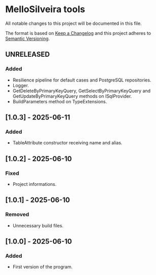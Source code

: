 # MelloSilveira tools
All notable changes to this project will be documented in this file.

The format is based on [Keep a Changelog](http://keepachangelog.com/en/1.0.0/)
and this project adheres to [Semantic Versioning](http://semver.org/spec/v2.0.0.html).

## UNRELEASED
### Added
- Resilience pipeline for default cases and PostgreSQL repositories.
- Logger.
- GetDeleteByPrimaryKeyQuery, GetSelectByPrimaryKeyQuery and GetUpdateByPrimaryKeyQuery methods on ISqlProvider.
- BuildParameters method on TypeExtensions.

## [1.0.3] - 2025-06-11
### Added
- TableAttribute constructor receiving name and alias.

## [1.0.2] - 2025-06-10
### Fixed
- Project informations.

## [1.0.1] - 2025-06-10
### Removed
- Unnecessary build files.

## [1.0.0] - 2025-06-10
### Added
- First version of the program.